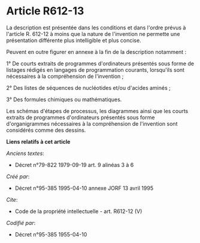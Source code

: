 # Article R612-13

La description est présentée dans les conditions et dans l'ordre prévus à l'article R. 612-12 à moins que la nature de
l'invention ne permette une présentation différente plus intelligible et plus concise. 

Peuvent en outre figurer en annexe à la fin de la description notamment : 

1° De courts extraits de programmes d'ordinateurs présentés sous forme de listages rédigés en langages de programmation
courants, lorsqu'ils sont nécessaires à la compréhension de l'invention ; 

2° Des listes de séquences de nucléotides et/ou d'acides aminés ; 

3° Des formules chimiques ou mathématiques. 

Les schémas d'étapes de processus, les diagrammes ainsi que les courts extraits de programmes d'ordinateurs présentés sous
forme d'organigrammes nécessaires à la compréhension de l'invention sont considérés comme des dessins.

**Liens relatifs à cet article**

_Anciens textes_:

  - Décret n°79-822 1979-09-19 art. 9 alinéas 3 à 6

_Créé par_:

  - Décret n°95-385 1995-04-10 annexe JORF 13 avril 1995

_Cite_:

  - Code de la propriété intellectuelle - art. R612-12 (V)

_Codifié par_:

  - Décret n°95-385 1955-04-10
